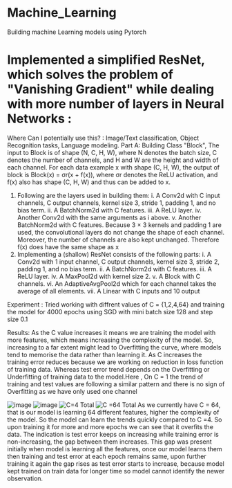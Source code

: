# Machine_Learning
Building machine Learning models using Pytorch

# Implemented a simplified ResNet, which solves the problem of "Vanishing Gradient" while dealing with more number of layers in Neural Networks :
 Where Can I potentially use this? :  Image/Text classification, Object Recognition tasks, Language modeling.
 Part A: Building Class "Block", 
 The input to Block is of shape (N, C, H, W), where N denotes the batch size, C denotes the number of channels, and H and W are the height and width of each channel.   For each data example x with shape (C, H, W), the output of block is
          Block(x) = σr(x + f(x)),
          where σr denotes the ReLU activation, and f(x) also has shape (C, H, W) and thus can be added to x.
 1. Following are the layers used in building them: 
   i. A Conv2d with C input channels, C output channels, kernel size 3, stride 1, padding 1, and no bias term.
   ii. A BatchNorm2d with C features.
   iii. A ReLU layer.
   iv. Another Conv2d with the same arguments as i above.
   v. Another BatchNorm2d with C features.
   Because 3 × 3 kernels and padding 1 are used, the convolutional layers do not change the shape of each channel. Moreover, the number of channels are also kept        unchanged. Therefore f(x) does have the same shape as x 
 2.  Implementing a (shallow) ResNet consists of the following parts:
  i. A Conv2d with 1 input channel, C output channels, kernel size 3, stride 2, padding 1, and no bias term.
  ii. A BatchNorm2d with C features.
  iii. A ReLU layer.
  iv. A MaxPool2d with kernel size 2.
  v. A Block with C channels.
  vi. An AdaptiveAvgPool2d which for each channel takes the average of all elements.
  vii. A Linear with C inputs and 10 output
  
Experiment : Tried working with diffrent values of C = {1,2,4,64} and training the model for 4000 epochs using SGD with mini batch size 128 and step size 0.1

Results: As the C value increases it means we are training the model with more features, which means increasing the complexity of the model. So, increasing to a far extent might lead to Overfitting the curve, where models tend to memorise the data rather than learning it. As C increases the training error reduces because we are working on reduction in loss function of training data. Whereas test error trend depends on the Overfitting or Underfitting of training data to the model.Here , On C = 1 the trend of training and test values are following a similar pattern and there is no sign of Overfitting as we have only used one channel

![image](https://github.com/LokeshSreenathJ/Machine_Learning/assets/115972450/6eb50c8a-e779-49ea-95e7-ebed3e21baa2)
![image](https://github.com/LokeshSreenathJ/Machine_Learning/assets/115972450/1c80260b-e794-46da-949c-412f302cdac8)
![C=4 Total](https://github.com/LokeshSreenathJ/Machine_Learning/assets/115972450/47ed9ec3-6486-4746-8337-fa0c0e5d9a7f)
![C =64 Total](https://github.com/LokeshSreenathJ/Machine_Learning/assets/115972450/49a18c0a-accf-4f8b-93a3-21d8ad1b5902)
As we currently have C = 64, that is our model is learning 64 different features, higher the complexity of the model. So the model can learn the trends quickly compared to C =4. So upon training it for more and more epochs we can see that it overfits the data. The indication is test error keeps on increasing while training error is non-increasing, the gap between them increases. This gap was present initially when model is learning all the features, once our model learns them then training and test error at each epoch remains same, upon further training it again the gap rises as test error starts to increase, because model kept trained on train data for longer time so model cannot identify the newer observation.

